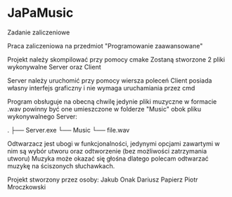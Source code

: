 # JaPaMusic
Zadanie zaliczeniowe

Praca zaliczeniowa na przedmiot "Programowanie zaawansowane"

Projekt należy skompilować przy pomocy cmake
Zostaną stworzone 2 pliki wykonywalne Server oraz Client

Server należy uruchomić przy pomocy wiersza poleceń
Client posiada własny interfejs graficzny i nie wymaga uruchamiania przez cmd

Program obsługuje na obecną chwilę jedynie pliki muzyczne w formacie .wav
powinny być one umieszczone w folderze "Music" obok pliku wykonywalnego Server:

.
├── Server.exe
└── Music
    └── file.wav

Odtwarzacz jest ubogi w funkcjonalności, jedynymi opcjami zawartymi w nim są wybór utworu oraz odtworzenie (bez możliwości zatrzymania utworu)
Muzyka może okazać się głośna dlatego polecam odtwarzać muzykę na ściszonych słuchawkach.

Projekt stworzony przez osoby:
Jakub Onak
Dariusz Papierz
Piotr Mroczkowski
